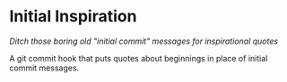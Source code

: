 # Initial Inspiration
_Ditch those boring old "initial commit" messages for inspirational quotes_

A git commit hook that puts quotes about beginnings in place of initial commit messages.